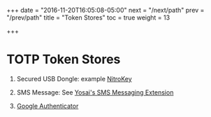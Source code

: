 +++
date = "2016-11-20T16:05:08-05:00"
next = "/next/path"
prev = "/prev/path"
title = "Token Stores"
toc = true
weight = 13

+++

# TOTP Token Stores

1. Secured USB Dongle: example [NitroKey](http://www.nitrokey.com)

2. SMS Message:  See [Yosai's SMS Messaging Extension](https://github.com/YosaiProject/yosai_totp_sms)

3. [Google Authenticator](https://play.google.com/store/apps/details?id=com.google.android.apps.authenticator2&hl=en)
